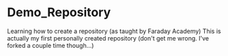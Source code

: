 # Demo_Repository
Learning how to create a repository (as taught by Faraday Academy)
This is actually my first personally created repository (don't get me wrong. I've forked a couple time though...)
